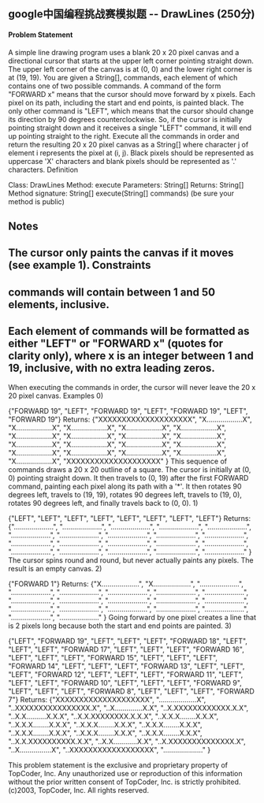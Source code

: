 ## google中国编程挑战赛模拟题 -- DrawLines (250分)

#### Problem Statement

A simple line drawing program uses a blank 20 x 20 pixel canvas and a directional cursor that starts at the upper left corner pointing straight down. 
The upper left corner of the canvas is at (0, 0) and the lower right corner is at (19, 19). You are given a String[], commands, each element of which 
contains one of two possible commands. A command of the form "FORWARD x" means that the cursor should move forward by x pixels. Each pixel on its path,
including the start and end points, is painted black. The only other command is "LEFT", which means that the cursor should change its direction by 90 
degrees counterclockwise. So, if the cursor is initially pointing straight down and it receives a single "LEFT" command, it will end up pointing straight
to the right. Execute all the commands in order and return the resulting 20 x 20 pixel canvas as a String[] where character j of element i represents 
the pixel at (i, j). Black pixels should be represented as uppercase 'X' characters and blank pixels should be represented as '.' characters.
Definition
    
Class:
DrawLines
Method:
execute
Parameters:
String[]
Returns:
String[]
Method signature:
String[] execute(String[] commands)
(be sure your method is public)
    

Notes
-
The cursor only paints the canvas if it moves (see example 1).
Constraints
-
commands will contain between 1 and 50 elements, inclusive.
-
Each element of commands will be formatted as either "LEFT" or "FORWARD x" (quotes for clarity only), where x is an integer between 1 and 19,
 inclusive, with no extra leading zeros.
-
When executing the commands in order, the cursor will never leave the 20 x 20 pixel canvas.
Examples
0)

    
{"FORWARD 19", "LEFT", "FORWARD 19", "LEFT", "FORWARD 19", "LEFT", "FORWARD 19"}
Returns: 
{"XXXXXXXXXXXXXXXXXXXX",
 "X..................X",
 "X..................X",
 "X..................X",
 "X..................X",
 "X..................X",
 "X..................X",
 "X..................X",
 "X..................X",
 "X..................X",
 "X..................X",
 "X..................X",
 "X..................X",
 "X..................X",
 "X..................X",
 "X..................X",
 "X..................X",
 "X..................X",
 "X..................X",
 "XXXXXXXXXXXXXXXXXXXX" }
This sequence of commands draws a 20 x 20 outline of a square. The cursor is initially at (0, 0) pointing straight down.
It then travels to (0, 19) after the first FORWARD command, painting each pixel along its path with a '*'. 
It then rotates 90 degrees left, travels to (19, 19), rotates 90 degrees left, travels to (19, 0), rotates 90 degrees left,
and finally travels back to (0, 0).
1)

    
{"LEFT", "LEFT", "LEFT", "LEFT", "LEFT", "LEFT", "LEFT", "LEFT"}
Returns: 
{"....................",
 "....................",
 "....................",
 "....................",
 "....................",
 "....................",
 "....................",
 "....................",
 "....................",
 "....................",
 "....................",
 "....................",
 "....................",
 "....................",
 "....................",
 "....................",
 "....................",
 "....................",
 "....................",
 "...................." }
The cursor spins round and round, but never actually paints any pixels. The result is an empty canvas.
2)

    
{"FORWARD 1"}
Returns: 
{"X...................",
 "X...................",
 "....................",
 "....................",
 "....................",
 "....................",
 "....................",
 "....................",
 "....................",
 "....................",
 "....................",
 "....................",
 "....................",
 "....................",
 "....................",
 "....................",
 "....................",
 "....................",
 "....................",
 "...................." }
Going forward by one pixel creates a line that is 2 pixels long because both the start and end points are painted.
3)

    
{"LEFT", "FORWARD 19", "LEFT", "LEFT", "LEFT",
 "FORWARD 18", "LEFT", "LEFT", "LEFT", "FORWARD 17",
 "LEFT", "LEFT", "LEFT", "FORWARD 16", "LEFT",
 "LEFT", "LEFT", "FORWARD 15", "LEFT", "LEFT", "LEFT",
 "FORWARD 14", "LEFT", "LEFT", "LEFT", "FORWARD 13",
 "LEFT", "LEFT", "LEFT", "FORWARD 12", "LEFT", "LEFT",
 "LEFT", "FORWARD 11", "LEFT", "LEFT", "LEFT", "FORWARD 10",
 "LEFT", "LEFT", "LEFT", "FORWARD 9", "LEFT", "LEFT",
 "LEFT", "FORWARD 8", "LEFT", "LEFT", "LEFT", "FORWARD 7"}
Returns: 
{"XXXXXXXXXXXXXXXXXXXX",
 "...................X",
 "..XXXXXXXXXXXXXXXX.X",
 "..X..............X.X",
 "..X.XXXXXXXXXXXX.X.X",
 "..X.X..........X.X.X",
 "..X.X.XXXXXXXX.X.X.X",
 "..X.X.X........X.X.X",
 "..X.X.X........X.X.X",
 "..X.X.X........X.X.X",
 "..X.X.X........X.X.X",
 "..X.X.X........X.X.X",
 "..X.X.X........X.X.X",
 "..X.X.X........X.X.X",
 "..X.X.XXXXXXXXXX.X.X",
 "..X.X............X.X",
 "..X.XXXXXXXXXXXXXX.X",
 "..X................X",
 "..XXXXXXXXXXXXXXXXXX",
 "...................." }

This problem statement is the exclusive and proprietary property of TopCoder, Inc. Any unauthorized use or reproduction of this information 
without the prior written consent of TopCoder, Inc. is strictly prohibited. (c)2003, TopCoder, Inc. All rights reserved.